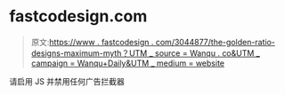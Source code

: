 # fastcodesign.com

> 原文:[https://www . fastcodesign . com/3044877/the-golden-ratio-designs-maximum-myth？UTM _ source = Wanqu . co&UTM _ campaign = Wanqu+Daily&UTM _ medium = website](https://www.fastcodesign.com/3044877/the-golden-ratio-designs-biggest-myth?utm_source=wanqu.co&utm_campaign=Wanqu+Daily&utm_medium=website)

请启用 JS 并禁用任何广告拦截器